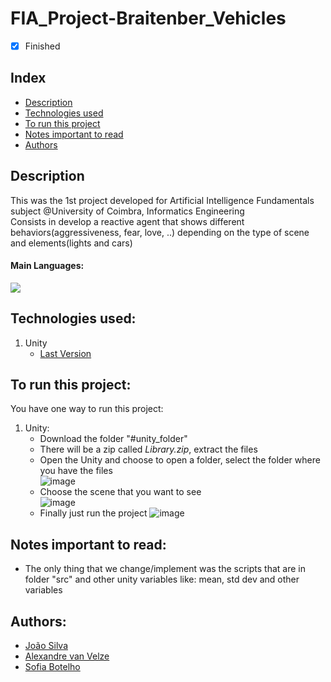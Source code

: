 # FIA_Project-Braitenber_Vehicles
- [x] Finished

## Index
- [Description](#description)
- [Technologies used](#technologies-used)
- [To run this project](#to-run-this-project)
- [Notes important to read](#notes-important-to-read)
- [Authors](#authors)

## Description
This was the 1st project developed for Artificial Intelligence Fundamentals subject @University of Coimbra, Informatics Engineering<br>
Consists in develop a reactive agent that shows different behaviors(aggressiveness, fear, love, ..) depending on the type of scene and elements(lights and cars)<br>

#### Main Languages:
![](https://img.shields.io/badge/-C++-333333?style=flat&logo=C%2B%2B&logoColor=895BE6)

## Technologies used:
1. Unity
    - [Last Version](https://unity.com/download#how-get-started) 


## To run this project:
You have one way to run this project:
1. Unity:
    * Download the folder "#unity_folder"
    * There will be a zip called *Library.zip*, extract the files
    * Open the Unity and choose to open a folder, select the folder where you have the files<br>
        ![image](https://i.imgur.com/psQXpUC.png)
    * Choose the scene that you want to see<br>
        ![image](https://i.imgur.com/yL7IAgu.png)
    * Finally just run the project
        ![image](https://i.imgur.com/IIzyrob.png)

## Notes important to read:
   - The only thing that we change/implement was the scripts that are in folder "src" and other unity variables like: mean, std dev and other variables

## Authors:
- [João Silva](https://github.com/ikikara)
- [Alexandre van Velze](https://github.com/alex6458)
- [Sofia Botelho](https://github.com/sbalves)
